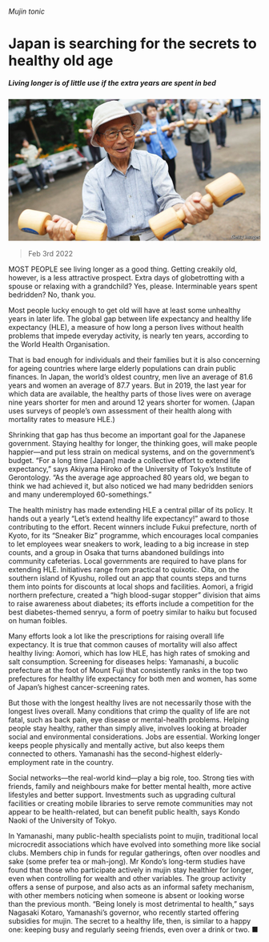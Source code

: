 ###### Mujin tonic

# Japan is searching for the secrets to healthy old age 

##### Living longer is of little use if the extra years are spent in bed 

![image](images/20220205_ASP001_0.jpg) 

> Feb 3rd 2022 

MOST PEOPLE see living longer as a good thing. Getting creakily old, however, is a less attractive prospect. Extra days of globetrotting with a spouse or relaxing with a grandchild? Yes, please. Interminable years spent bedridden? No, thank you.

Most people lucky enough to get old will have at least some unhealthy years in later life. The global gap between life expectancy and healthy life expectancy (HLE), a measure of how long a person lives without health problems that impede everyday activity, is nearly ten years, according to the World Health Organisation.


That is bad enough for individuals and their families but it is also concerning for ageing countries where large elderly populations can drain public finances. In Japan, the world’s oldest country, men live an average of 81.6 years and women an average of 87.7 years. But in 2019, the last year for which data are available, the healthy parts of those lives were on average nine years shorter for men and around 12 years shorter for women. (Japan uses surveys of people’s own assessment of their health along with mortality rates to measure HLE.)

Shrinking that gap has thus become an important goal for the Japanese government. Staying healthy for longer, the thinking goes, will make people happier—and put less strain on medical systems, and on the government’s budget. “For a long time [Japan] made a collective effort to extend life expectancy,” says Akiyama Hiroko of the University of Tokyo’s Institute of Gerontology. “As the average age approached 80 years old, we began to think we had achieved it, but also noticed we had many bedridden seniors and many underemployed 60-somethings.”

The health ministry has made extending HLE a central pillar of its policy. It hands out a yearly “Let’s extend healthy life expectancy!” award to those contributing to the effort. Recent winners include Fukui prefecture, north of Kyoto, for its “Sneaker Biz” programme, which encourages local companies to let employees wear sneakers to work, leading to a big increase in step counts, and a group in Osaka that turns abandoned buildings into community cafeterias. Local governments are required to have plans for extending HLE. Initiatives range from practical to quixotic. Oita, on the southern island of Kyushu, rolled out an app that counts steps and turns them into points for discounts at local shops and facilities. Aomori, a frigid northern prefecture, created a “high blood-sugar stopper” division that aims to raise awareness about diabetes; its efforts include a competition for the best diabetes-themed senryu, a form of poetry similar to haiku but focused on human foibles.

Many efforts look a lot like the prescriptions for raising overall life expectancy. It is true that common causes of mortality will also affect healthy living: Aomori, which has low HLE, has high rates of smoking and salt consumption. Screening for diseases helps: Yamanashi, a bucolic prefecture at the foot of Mount Fuji that consistently ranks in the top two prefectures for healthy life expectancy for both men and women, has some of Japan’s highest cancer-screening rates.

But those with the longest healthy lives are not necessarily those with the longest lives overall. Many conditions that crimp the quality of life are not fatal, such as back pain, eye disease or mental-health problems. Helping people stay healthy, rather than simply alive, involves looking at broader social and environmental considerations. Jobs are essential. Working longer keeps people physically and mentally active, but also keeps them connected to others. Yamanashi has the second-highest elderly-employment rate in the country.

Social networks—the real-world kind—play a big role, too. Strong ties with friends, family and neighbours make for better mental health, more active lifestyles and better support. Investments such as upgrading cultural facilities or creating mobile libraries to serve remote communities may not appear to be health-related, but can benefit public health, says Kondo Naoki of the University of Tokyo.

In Yamanashi, many public-health specialists point to mujin, traditional local microcredit associations which have evolved into something more like social clubs. Members chip in funds for regular gatherings, often over noodles and sake (some prefer tea or mah-jong). Mr Kondo’s long-term studies have found that those who participate actively in mujin stay healthier for longer, even when controlling for wealth and other variables. The group activity offers a sense of purpose, and also acts as an informal safety mechanism, with other members noticing when someone is absent or looking worse than the previous month. “Being lonely is most detrimental to health,” says Nagasaki Kotaro, Yamanashi’s governor, who recently started offering subsidies for mujin. The secret to a healthy life, then, is similar to a happy one: keeping busy and regularly seeing friends, even over a drink or two. ■


